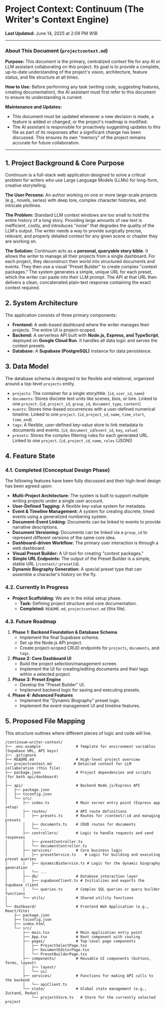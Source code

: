 # Project Context: Continuum (The Writer's Context Engine)
**Last Updated:** June 14, 2025 at 2:09 PM WIB

---
### **About This Document (`projectcontext.md`)**

**Purpose:** This document is the primary, centralized context file for any AI or LLM assistant collaborating on this project. Its goal is to provide a complete, up-to-date understanding of the project's vision, architecture, feature status, and file structure at all times.

**How to Use:** Before performing any task (writing code, suggesting features, creating documentation), the AI assistant must first refer to this document to ensure its understanding is current.

**Maintenance and Updates:**
* This document must be updated whenever a new decision is made, a feature is added or changed, or the project's roadmap is modified.
* The AI assistant is responsible for proactively suggesting updates to this file as part of its responses after a significant change has been discussed. This ensures its own "memory" of the project remains accurate for future collaboration.
---

## 1. Project Background & Core Purpose

Continuum is a full-stack web application designed to solve a critical problem for writers who use Large Language Models (LLMs) for long-form, creative storytelling.

**The User Persona:** An author working on one or more large-scale projects (e.g., novels, series) with deep lore, complex character histories, and intricate plotlines.

**The Problem:** Standard LLM context windows are too small to hold the entire history of a long story. Providing large amounts of raw text is inefficient, costly, and introduces "noise" that degrades the quality of the LLM's output. The writer needs a way to provide surgically precise, relevant, and properly detailed context for any given scene or chapter they are working on.

**The Solution:** Continuum acts as a **personal, queryable story bible**. It allows the writer to manage all their projects from a single dashboard. For each project, they deconstruct their world into structured documents and events. They then use a visual "Preset Builder" to create complex "context packages." The system generates a simple, unique URL for each preset, which the writer can paste into their LLM prompt. The API at that URL then delivers a clean, concatenated plain-text response containing the exact context required.

## 2. System Architecture

The application consists of three primary components:

* **Frontend:** A web-based dashboard where the writer manages their projects. The entire UI is project-scoped.
* **Backend:** A serverless API built with **Node.js, Express, and TypeScript**, deployed on **Google Cloud Run**. It handles all data logic and serves the context presets.
* **Database:** A **Supabase (PostgreSQL)** instance for data persistence.

## 3. Data Model

The database schema is designed to be flexible and relational, organized around a top-level `projects` entity.

* `projects`: The container for a single story/title. (`id`, `user_id`, `name`)
* `documents`: Stores discrete text units like scenes, bios, or lore. Linked to one `project`. (`id`, `project_id`, `group_id`, `document_type`, `content`)
* `events`: Stores time-based occurrences with a user-defined numerical timeline. Linked to one `project`. (`id`, `project_id`, `name`, `time_start`, `time_end`)
* `tags`: A flexible, user-defined key-value store to link metadata to documents and events. (`id`, `document_id`/`event_id`, `key`, `value`)
* `presets`: Stores the complex filtering rules for each generated URL. Linked to one `project`. (`id`, `project_id`, `name`, `rules` (JSON))

## 4. Feature State

### 4.1. Completed (Conceptual Design Phase)

The following features have been fully discussed and their high-level design has been agreed upon:

* **Multi-Project Architecture:** The system is built to support multiple writing projects under a single user account.
* **User-Defined Tagging:** A flexible key-value system for metadata.
* **Event & Timeline Management:** A system for creating discrete, timed events using a generalized numbering system.
* **Document-Event Linking:** Documents can be linked to events to provide narrative descriptions.
* **Document Versioning:** Documents can be linked via a `group_id` to represent different versions of the same core idea.
* **Dashboard-driven Workflow:** The primary user interaction is through a web dashboard.
* **Visual Preset Builder:** A UI tool for creating "context packages."
* **Simple URL Endpoints:** The output of the Preset Builder is a simple, stable URL (`/context/:presetId`).
* **Dynamic Biography Generation:** A special preset type that can assemble a character's history on the fly.

### 4.2. Currently In Progress

* **Project Scaffolding:** We are in the initial setup phase.
    * **Task:** Defining project structure and core documentation.
    * **Completed:** `README.md`, `projectcontext.md` (this file).

### 4.3. Future Roadmap

1.  **Phase 1: Backend Foundation & Database Schema**
    * Implement the final Supabase schema.
    * Set up the Node.js API project.
    * Create project-scoped CRUD endpoints for `projects`, `documents`, and `tags`.
2.  **Phase 2: Core Dashboard UI**
    * Build the project selection/management screen.
    * Implement the UI for creating/editing documents and their tags within a selected project.
3.  **Phase 3: Preset Engine**
    * Develop the "Preset Builder" UI.
    * Implement backend logic for saving and executing presets.
4.  **Phase 4: Advanced Features**
    * Implement the "Dynamic Biography" preset logic.
    * Implement the event management UI and timeline features.

## 5. Proposed File Mapping

This structure outlines where different pieces of logic and code will live.

```
/continuum-writer-context/
├── .env.example                # Template for environment variables (Supabase URL, API keys)
├── .gitignore
├── README.md                   # High-level project overview
├── projectcontext.md          # Detailed context for LLM collaboration (this file)
├── package.json                # Project dependencies and scripts (for both api/dashboard)
│
├── api/                        # Backend Node.js/Express API
│   ├── package.json
│   ├── tsconfig.json
│   └── src/
│       ├── index.ts            # Main server entry point (Express app setup)
│       ├── routes/             # API route definitions
│       │   ├── presets.ts      # Routes for /context/:id and managing presets
│       │   ├── documents.ts    # CRUD routes for documents
│       │   └── ...
│       ├── controllers/        # Logic to handle requests and send responses
│       │   ├── presetController.ts
│       │   └── documentController.ts
│       ├── services/           # Core business logic
│       │   ├── presetService.ts    # Logic for building and executing preset queries
│       │   ├── dynamicBioService.ts # Logic for the dynamic biography generation
│       │   └── ...
│       ├── db/                 # Database interaction layer
│       │   ├── supabaseClient.ts # Initializes and exports the Supabase client
│       │   └── queries.ts      # Complex SQL queries or query builder functions
│       └── utils/              # Shared utility functions
│
└── dashboard/                  # Frontend Web Application (e.g., React/Vite)
    ├── package.json
    ├── tsconfig.json
    ├── index.html
    └── src/
        ├── main.tsx            # Main application entry point
        ├── App.tsx             # Root component with routing
        ├── pages/              # Top-level page components
        │   ├── ProjectSelectPage.tsx
        │   ├── DocumentEditorPage.tsx
        │   └── PresetBuilderPage.tsx
        ├── components/         # Reusable UI components (buttons, forms, layout)
        │   ├── layout/
        │   └── ui/
        ├── services/           # Functions for making API calls to the backend
        │   └── apiClient.ts
        └── state/              # Global state management (e.g., Zustand, Redux)
            └── projectStore.ts   # Store for the currently selected project
